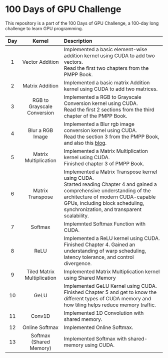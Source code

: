 # 100 Days of GPU Challenge
This repository is a part of the 100 Days of GPU Challenge, a 100-day long challenge to learn GPU programming.

| Day | Kernel | Description |
| :---: | :------: | :---------------------- |
| 1 | Vector Addition | Implemented a basic element-wise addition kernel using CUDA to add two vectors. <br /> Read the first two chapters from the PMPP Book. |
| 2 | Matrix Addition | Implemented a basic matrix Addition kernel using CUDA to add two matrices. |
| 3 | RGB to Grayscale Conversion | Implemented a RGB to Grayscale Conversion kernel using CUDA. <br /> Read the first 2 sections from the third chapter of the PMPP Book. |
| 4 | Blur a RGB Image | Implemented a Blur rgb image conversion kernel using CUDA. <br /> Read the section 3 from the PMPP Book, and also this [blog](https://michalpitr.substack.com/p/gpu-programming).|
| 5 | Matrix Multiplication | Implemented a Matrix Multiplication kernel using CUDA.<br />  Finished chapter 3 of PMPP Book. |
| 6 | Matrix Transpose | Implemented a Matrix Transpose kernel using CUDA. <br /> Started reading Chapter 4 and gained a comprehensive understanding of the architecture of modern CUDA-capable GPUs, including block scheduling, synchronization, and transparent scalability.|
| 7 | Softmax | Implemnted Softmax Function with CUDA. |
| 8 | ReLU | Implemented a ReLU kernel using CUDA. <br /> Finished Chapter 4. Gained an understanding of warp scheduling, latency tolerance, and control divergence. |
| 9 | Tiled Matrix Multiplication | Implemented Matrix Multiplication kernel using Shared Memory |
| 10 | GeLU | Implemented GeLU Kernel using CUDA. <br />Finished Chapter 5 and get to know the different types of CUDA memory and how tiling helps reduce memory traffic.|
| 11 | Conv1D | Implemented 1D Convolution with shared memory. |
| 12 | Online Softmax | Implemented Online Softmax. |
| 13 | Softmax (Shared Memory) | Implemented Softmax with shared-memory using CUDA. |